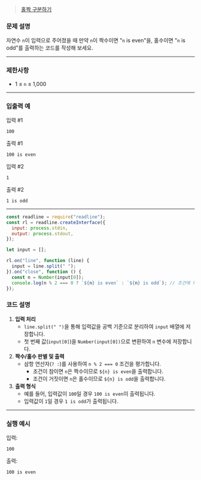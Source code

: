 > [홀짝 구분하기](https://school.programmers.co.kr/learn/courses/30/lessons/181944)

### **문제 설명**

자연수 `n`이 입력으로 주어졌을 때 만약 `n`이 짝수이면 "`n` is even"을, 홀수이면 "`n` is odd"를 출력하는 코드를 작성해 보세요.

---

### 제한사항

- 1 ≤ `n` ≤ 1,000

---

### 입출력 예

입력 #1

`100`

출력 #1

`100 is even`

입력 #2

`1`

출력 #2

`1 is odd`

---

```jsx
const readline = require("readline");
const rl = readline.createInterface({
  input: process.stdin,
  output: process.stdout,
});

let input = [];

rl.on("line", function (line) {
  input = line.split(" ");
}).on("close", function () {
  const n = Number(input[0]);
  console.log(n % 2 === 0 ? `${n} is even` : `${n} is odd`); // 조건에 따라 출력
});
```

### 코드 설명

1. **입력 처리**
   - `line.split(" ")`을 통해 입력값을 공백 기준으로 분리하여 `input` 배열에 저장합니다.
   - 첫 번째 값(`input[0]`)을 `Number(input[0])`으로 변환하여 `n` 변수에 저장합니다.
2. **짝수/홀수 판별 및 출력**
   - 삼항 연산자(`? :`)를 사용하여 `n % 2 === 0` 조건을 평가합니다.
     - 조건이 참이면 `n`은 짝수이므로 `${n} is even`을 출력합니다.
     - 조건이 거짓이면 `n`은 홀수이므로 `${n} is odd`을 출력합니다.
3. **출력 형식**
   - 예를 들어, 입력값이 `100`일 경우 `100 is even`이 출력됩니다.
   - 입력값이 `1`일 경우 `1 is odd`가 출력됩니다.

---

### 실행 예시

입력:

```
100
```

출력:

```
100 is even
```
